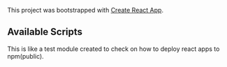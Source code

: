 This project was bootstrapped with [Create React App](https://github.com/facebook/create-react-app).

## Available Scripts

This is like a test module created to check on how to deploy react apps to npm(public).